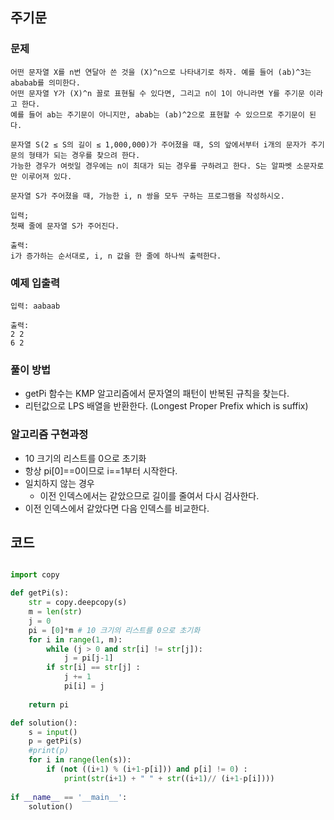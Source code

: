 ## 주기문 

### 문제
```
어떤 문자열 X를 n번 연달아 쓴 것을 (X)^n으로 나타내기로 하자. 예를 들어 (ab)^3는 ababab를 의미한다. 
어떤 문자열 Y가 (X)^n 꼴로 표현될 수 있다면, 그리고 n이 1이 아니라면 Y를 주기문 이라고 한다. 
예를 들어 ab는 주기문이 아니지만, abab는 (ab)^2으로 표현할 수 있으므로 주기문이 된다.

문자열 S(2 ≤ S의 길이 ≤ 1,000,000)가 주어졌을 때, S의 앞에서부터 i개의 문자가 주기문의 형태가 되는 경우를 찾으려 한다. 
가능한 경우가 여럿일 경우에는 n이 최대가 되는 경우를 구하려고 한다. S는 알파벳 소문자로만 이루어져 있다.

문자열 S가 주어졌을 때, 가능한 i, n 쌍을 모두 구하는 프로그램을 작성하시오.

입력; 
첫째 줄에 문자열 S가 주어진다.

출력:
i가 증가하는 순서대로, i, n 값을 한 줄에 하나씩 출력한다.
```
### 예제 입출력

```
입력: aabaab

출력: 
2 2
6 2
```

### 풀이 방법
* getPi 함수는 KMP 알고리즘에서 문자열의 패턴이 반복된 규칙을 찾는다.
* 리턴값으로 LPS 배열을 반환한다. (Longest Proper Prefix which is suffix)


### 알고리즘 구현과정
*  10 크기의 리스트를 0으로 초기화
*  항상 pi[0]==0이므로 i==1부터 시작한다.
* 일치하지 않는 경우
  * 이전 인덱스에서는 같았으므로 길이를 줄여서 다시 검사한다.
* 이전 인덱스에서 같았다면 다음 인덱스를 비교한다.

## 코드 
```python

import copy 

def getPi(s):
	str = copy.deepcopy(s)
	m = len(str)
	j = 0
	pi = [0]*m # 10 크기의 리스트를 0으로 초기화
	for i in range(1, m):
		while (j > 0 and str[i] != str[j]):
			j = pi[j-1] 
		if str[i] == str[j] :
			j += 1
			pi[i] = j 
				
	return pi    

def solution():
	s = input()
	p = getPi(s)
	#print(p)
	for i in range(len(s)):
		if (not ((i+1) % (i+1-p[i])) and p[i] != 0) :
			print(str(i+1) + " " + str((i+1)// (i+1-p[i])))
	
if __name__ == '__main__':
	solution()    



```
